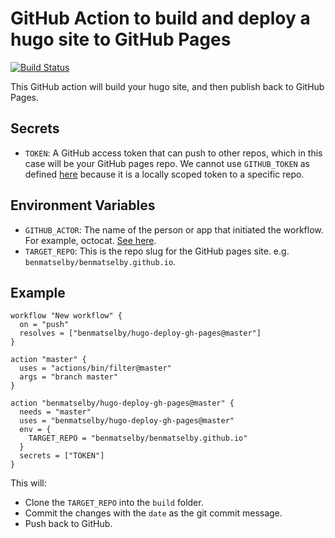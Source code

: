 # GitHub Action to build and deploy a hugo site to GitHub Pages

[![Build Status](https://travis-ci.org/benmatselby/hugo-deploy-gh-pages.png?branch=master)](https://travis-ci.org/benmatselby/hugo-deploy-gh-pages)

This GitHub action will build your hugo site, and then publish back to GitHub Pages.

## Secrets

- `TOKEN`: A GitHub access token that can push to other repos, which in this case will be your GitHub pages repo. We cannot use `GITHUB_TOKEN` as defined [here](https://developer.github.com/actions/creating-github-actions/accessing-the-runtime-environment/#environment-variables) because it is a locally scoped token to a specific repo.

## Environment Variables

- `GITHUB_ACTOR`: The name of the person or app that initiated the workflow. For example, octocat. [See here](https://developer.github.com/actions/creating-github-actions/accessing-the-runtime-environment/#environment-variables).
- `TARGET_REPO`: This is the repo slug for the GitHub pages site. e.g. `benmatselby/benmatselby.github.io`.

## Example

```shell
workflow "New workflow" {
  on = "push"
  resolves = ["benmatselby/hugo-deploy-gh-pages@master"]
}

action "master" {
  uses = "actions/bin/filter@master"
  args = "branch master"
}

action "benmatselby/hugo-deploy-gh-pages@master" {
  needs = "master"
  uses = "benmatselby/hugo-deploy-gh-pages@master"
  env = {
    TARGET_REPO = "benmatselby/benmatselby.github.io"
  }
  secrets = ["TOKEN"]
}
```

This will:

- Clone the `TARGET_REPO` into the `build` folder.
- Commit the changes with the `date` as the git commit message.
- Push back to GitHub.
